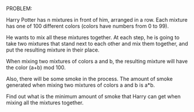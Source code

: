 PROBLEM:



Harry Potter has n mixtures in front of him, arranged in a row. Each mixture has one of 100 different colors (colors have numbers from 0 to 99).

He wants to mix all these mixtures together. At each step, he is going to take two mixtures that stand next to each other and mix them together, and put the resulting mixture in their place.

When mixing two mixtures of colors a and b, the resulting mixture will have the color (a+b) mod 100.

Also, there will be some smoke in the process. The amount of smoke generated when mixing two mixtures of colors a and b is a*b.

Find out what is the minimum amount of smoke that Harry can get when mixing all the mixtures together.
